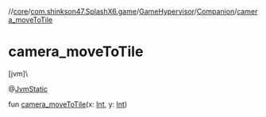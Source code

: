 //[core](../../../../index.md)/[com.shinkson47.SplashX6.game](../../index.md)/[GameHypervisor](../index.md)/[Companion](index.md)/[camera_moveToTile](camera_move-to-tile.md)

# camera_moveToTile

[jvm]\

@[JvmStatic](https://kotlinlang.org/api/latest/jvm/stdlib/kotlin.jvm/-jvm-static/index.html)

fun [camera_moveToTile](camera_move-to-tile.md)(x: [Int](https://kotlinlang.org/api/latest/jvm/stdlib/kotlin/-int/index.html), y: [Int](https://kotlinlang.org/api/latest/jvm/stdlib/kotlin/-int/index.html))
